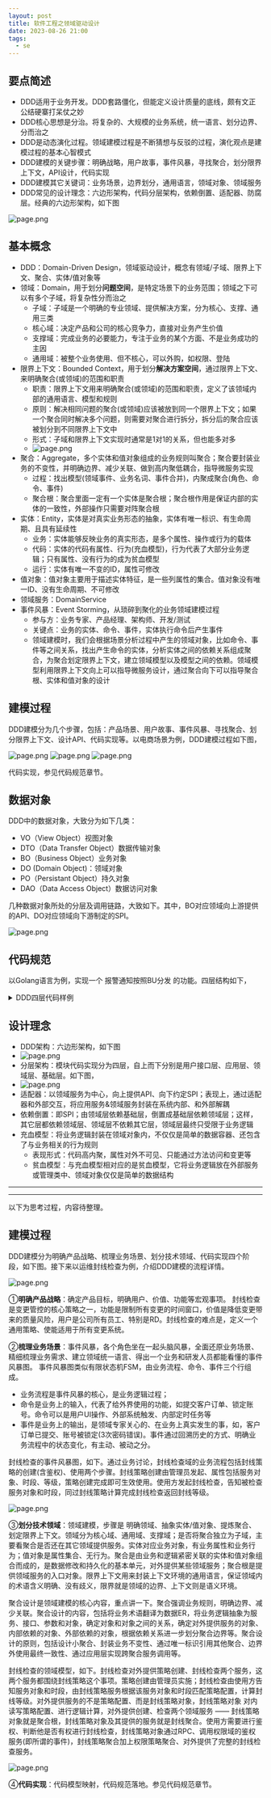 ```yaml
---
layout: post
title: 软件工程之领域驱动设计
date: 2023-08-26 21:00
tags:
  - se
---
```


## 要点简述
- DDD适用于业务开发。DDD套路僵化，但能定义设计质量的底线，颇有文正公结硬寨打呆仗之妙
- DDD核心思想是分治。将复杂的、大规模的业务系统，统一语言、划分边界、分而治之
- DDD是动态演化过程。领域建模过程是不断猜想与反驳的过程，演化观点是建模过程的基本心智模式
- DDD建模的关键步骤：明确战略，用户故事，事件风暴，寻找聚合，划分限界上下文，API设计，代码实现
- DDD建模其它关键词：业务场景，边界划分，通用语言，领域对象、领域服务
- DDD常见的设计理念：六边形架构，代码分层架构，依赖倒置、适配器、防腐层。经典的六边形架构，如下图

![page.png](https://raw.githubusercontent.com/niean/niean.github.io/master/images/20230826/ddd-arch-liubianxing.png)


## 基本概念
- DDD：Domain-Driven Design，领域驱动设计，概念有领域/子域、限界上下文、聚合、实体/值对象等
- 领域：Domain，用于划分**问题空间**，是特定场景下的业务范围；领域之下可以有多个子域，将复杂性分⽽治之
    - 子域：子域是一个明确的专业领域、提供解决方案，分为核心、支撑、通用三类
    - 核心域：决定产品和公司的核心竞争力，直接对业务产生价值
    - 支撑域：完成业务的必要能力，专注于业务的某个方面、不是业务成功的主因
    - 通用域：被整个业务使用、但不核心，可以外购，如权限、登陆
- 限界上下文：Bounded Context，用于划分**解决方案空间**，通过限界上下⽂、来明确聚合(或领域)的范围和职责
    - 职责：限界上下文用来明确聚合(或领域)的范围和职责，定义了该领域内部的通用语言、模型和规则
    - 原则：解决相同问题的聚合(或领域)应该被放到同一个限界上下文；如果⼀个聚合同时解决多个问题，则需要对聚合进⾏拆分，拆分后的聚合应该被划分到不同限界上下⽂中
    - 形式：子域和限界上下文实现时通常是1对1的关系，但也能多对多
    - ![page.png](https://raw.githubusercontent.com/niean/niean.github.io/master/images/20230826/ddd-model-boundedcontext.jpg)
- 聚合：Aggregate，多个实体和值对象组成的业务规则叫聚合；聚合要封装业务的不变性，并明确边界、减少关联、做到高内聚低耦合，指导微服务实现
    - 过程：找出模型(领域事件、业务名词、事件合并)，内聚成聚合(角色、命令、事件)
    - 聚合根：聚合里面一定有一个实体是聚合根；聚合根作用是保证内部的实体的一致性，外部操作只需要对阵聚合根
- 实体：Entity，实体是对真实业务形态的抽象，实体有唯一标识、有生命周期、且具有延续性
    - 业务：实体能够反映业务的真实形态，是多个属性、操作或行为的载体
    - 代码：实体的代码有属性、行为(充血模型)，行为代表了大部分业务逻辑；只有属性、没有行为的成为贫血模型
    - 运行：实体有唯一不变的ID，属性可修改
- 值对象：值对象主要用于描述实体特征，是一些列属性的集合。值对象没有唯一ID、没有生命周期、不可修改
- 领域服务：DomainService
- 事件风暴：Event Storming，从琐碎到聚化的业务领域建模过程
    - 参与方：业务专家、产品经理、架构师、开发/测试
    - 关键点：业务的实体、命令、事件，实体执行命令后产生事件
    - 领域建模时，我们会根据场景分析过程中产生的领域对象，比如命令、事件等之间关系，找出产生命令的实体，分析实体之间的依赖关系组成聚合，为聚合划定限界上下文，建立领域模型以及模型之间的依赖。领域模型利用限界上下文向上可以指导微服务设计，通过聚合向下可以指导聚合根、实体和值对象的设计


## 建模过程
DDD建模分为几个步骤，包括：产品场景、用户故事、事件风暴、寻找聚合、划分限界上下文、设计API、代码实现等。以电商场景为例，DDD建模过程如下图，

![page.png](https://raw.githubusercontent.com/niean/niean.github.io/master/images/20230826/ddd-model-steps-1.jpg)
![page.png](https://raw.githubusercontent.com/niean/niean.github.io/master/images/20230826/ddd-model-steps-2.jpg)
![page.png](https://raw.githubusercontent.com/niean/niean.github.io/master/images/20230826/ddd-model-steps-3.jpg)

代码实现，参见代码规范章节。


## 数据对象
DDD中的数据对象，大致分为如下几类：

- VO（View Object）视图对象
- DTO（Data Transfer Object）数据传输对象
- BO（Business Object）业务对象
- DO (Domain Object)：领域对象
- PO（Persistant Object）持久对象
- DAO（Data Access Object）数据访问对象

几种数据对象所处的分层及调用链路，大致如下。其中，BO对应领域向上游提供的API、DO对应领域向下游制定的SPI。

![page.png](https://raw.githubusercontent.com/niean/niean.github.io/master/images/20230826/ddd-model-data.jpg)


## 代码规范
以Golang语言为例，实现一个 报警通知按照BU分发 的功能。四层结构如下，

<details>
<summary>DDD四层代码样例</summary>
<pre><code class="language-golang">①用户接口层
// pkg: httpcontroller
func Routes(r *gin.Engine) {
    a := BuAlarmApi{}
    group := r.Group("/api/v1/bualarm")
    group.POST("/alarm", a.BuAlarm)
}
func (this *BuAlarmApi) BuAlarm(c *gin.Context) {
    bu := c.DefaultPostForm("bu", "")
    content := c.DefaultPostForm("content", "")
    username, err := this.GetUser(c)
    alarmDTO := dto.AlarmDTO{
        Budget_unit: bu,
        Content:     content,
        Sysname:     username,
    }
    err = BuAlarmApp.BuAlarm(alarmDTO)
    ...
    c.JSON(http.StatusOK, this.Success())
}


②应用层
var BuAlarmApp BuAlarmAppplication = nil;
func init(){
    if (BuAlarmApp == nil) {
        BuAlarmApp = BuAlarmAppplication{
            // 依赖注入
            domainBuAlarm: domain.BuAlarm{IMRepo: repoIm.IMRepo}
        }
    }
}
// pkg: application
type BuAlarmAppplication struct {
    domainBuAlarm domain.BuAlarm
}
func (this *BuAlarmAppplication) BuAlarm(alarmDTO dto.AlarmDTO) error {
    alarmBO := bo.AlarmBO{
        Budgetunit: alarmDTO.Budget_unit,
        Title:       alarmDTO.Title,
        Content:     alarmDTO.Content,
    }
    err = this.domainBuAlarm.AlarmByBu(&alarmBO)
    ...
    return nil
}

③领域层
// pkg: domain
// SPI: IM基础设施接口定义 IMRepo
type IMRepo interface {
    SendIM(im *do.IM) error
}
// DomainService: 领域服务 AlarmByBu
type BuAlarm struct {
    IMRepo     dependency.IMRepo     // IM基础设施
}
func (this *BuAlarm) AlarmByBu(alarmBO *bo.AlarmBO) (err error) {
    bu := strings.TrimSpace(alarmBO.Budget_unit)
    buChatDO, err := this.BuChatRepo.GetBuChat(bu)
    ...
    imDO := do.IM{
        BU:      bu,
        Tos:     buChatDO.ChatIds,
        Content: alarmBO.Content,
    }
    err = this.IMRepo.SendIM(&imDO)
    ...
    return nil
}

④基础设施层
// pkg: infrastructure
var IMRepo = new(IMSender)
// SP: IMSender实现IMRepo规定的SPI
type IMSender struct {
}
func (this *IMSender) SendIM(im *do.IM) (err error) {
    SendChat(im.Tos, im.Content, createTitle(im.Content, im.Title))
    ...
    return nil
}

</code></pre>
</details>


## 设计理念
- DDD架构：六边形架构，如下图
- ![page.png](https://raw.githubusercontent.com/niean/niean.github.io/master/images/20230826/ddd-arch-liubianxing.png)
- 分层架构：模块代码实现分为四层，自上而下分别是用户接口层、应用层、领域层、基础层。如下图，
- ![page.png](https://raw.githubusercontent.com/niean/niean.github.io/master/images/20230826/ddd-arch-fenceng.png)
- 适配器：以领域服务为中心，向上提供API、向下约定SPI；表现上，通过适配器和外部交互，将应用服务&领域服务封装在系统内部、和外部解耦
- 依赖倒置：即SPI；由领域层依赖基础层，倒置成基础层依赖领域层；这样，其它层都依赖领域层、领域层不依赖其它层，领域层最终只受限于业务逻辑
- 充血模型：将业务逻辑封装在领域对象内，不仅仅是简单的数据容器、还包含了与业务相关的行为规则
    - 表现形式：代码高内聚，属性对外不可见、只能通过方法访问和变更等
    - 贫血模型：与充血模型相对应的是贫血模型，它将业务逻辑放在外部服务或管理类中、领域对象仅仅是简单的数据结构




----
----
以下为思考过程，内容待整理。

## 建模过程
DDD建模分为明确产品战略、梳理业务场景、划分技术领域、代码实现四个阶段，如下图。接下来以运维封线检查为例，介绍DDD建模的流程详情。

![page.png](https://raw.githubusercontent.com/niean/niean.github.io/master/images/20230826/ddd-model-steps.jpg)

①**明确产品战略**：确定产品目标，明确用户、价值、功能等宏观事项。
封线检查是变更管控的核心策略之一，功能是限制所有变更的时间窗口，价值是降低变更带来的质量风险，用户是公司所有员工、特别是RD。封线检查的难点是，定义一个通用策略、使能适用于所有变更系统。


②**梳理业务场景**：事件风暴，各个角色坐在一起头脑风暴，全面还原业务场景、精细梳理业务需求、建立领域统一语言、得出一个业务和研发人员都能看懂的事件风暴图。
事件风暴图类似有限状态机FSM，由业务流程、命令、事件三个行组成。

- 业务流程是事件风暴的核心，是业务逻辑过程；
- 命令是业务上的输入，代表了给外界使用的功能，如提交客户订单、锁定账号。命令可以是用户UI操作、外部系统触发、内部定时任务等
- 事件是业务上的输出，是领域专家关心的、在业务上真实发生的事，如，客户订单已提交、账号被锁定(3次密码错误)。事件通过回溯历史的方式、明确业务流程中的状态变化，有主动、被动之分。

封线检查的事件风暴图，如下。通过业务讨论，封线检查域的业务流程包括封线策略的创建(含鉴权)、使用两个步骤。封线策略创建由管理员发起、属性包括服务对象、时段、等级，策略创建完成即可生效使用。使用方发起封线检查，告知被检查服务对象和时段，同过封线策略计算完成封线检查返回封线等级。

![page.png](https://raw.githubusercontent.com/niean/niean.github.io/master/images/20230826/ddd-model-event.jpg)


③**划分技术领域**：领域建模，步骤是 明确领域、抽象实体/值对象、提炼聚合、划定限界上下文。领域分为核心域、通用域、支撑域；是否将聚合独立为子域，主要看聚合是否还在其它领域提供服务。实体对应业务对象，有业务属性和业务行为；值对象是属性集合、无行为。聚合是由业务和逻辑紧密关联的实体和值对象组合而成的，是数据修改和持久化的基本单元，对外提供某些领域服务；聚合根是提供领域服务的入口对象。限界上下文用来封装上下文环境的通用语言，保证领域内的术语含义明确、没有歧义，限界就是领域的边界、上下文则是语义环境。

聚合设计是领域建模的核心内容，重点讲一下。聚合强调业务规则，明确边界、减少关联。聚合设计的内容，包括将业务术语翻译为数据ER，将业务逻辑抽象为服务、接口、参数和对象，确定对象和对象之间的关系，确定对外提供服务的对象、内部依赖的对象、外部依赖的对象，根据依赖关系进一步划分聚合边界等。聚合设计的原则，包括设计小聚合、封装业务不变性、通过唯一标识引用其他聚合、边界外使用最终一致性、通过应用层实现跨聚合服务调用等。

封线检查的领域模型，如下。封线检查对外提供策略创建、封线检查两个服务，这两个服务都围绕封线策略这个事项。策略创建由管理员实施；封线检查由使用方告知服务对象和时段，由封线策略服务根据该服务对象和时段匹配策略配置，计算封线等级。对外提供服务的不是策略配置、而是封线策略对象，封线策略对象 对内读写策略配置、进行逻辑计算，对外提供创建、检查两个领域服务 —— 封线策略对象就是聚合根，封线策略对象及其提供的服务就是封线聚合。使用方需要进行鉴权、判断他是否有权进行封线检查，封线策略对象通过RPC、调用权限域的鉴权服务(即所谓的事件)，封线策略聚合加上权限策略聚合、对外提供了完整的封线检查服务。

![page.png](https://raw.githubusercontent.com/niean/niean.github.io/master/images/20230826/ddd-model-model.jpg)


④**代码实现**：代码模型映射，代码规范落地。参见代码规范章节。
